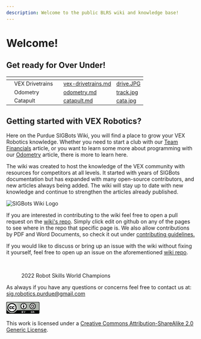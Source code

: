 ```yaml
---
description: Welcome to the public BLRS wiki and knowledge base!
---
```


# Welcome!

## Get ready for Over Under!

<table data-view="cards"><thead><tr><th></th><th></th><th></th><th data-hidden data-card-target data-type="content-ref"></th><th data-hidden data-card-cover data-type="files"></th></tr></thead><tbody><tr><td></td><td>VEX Drivetrains</td><td></td><td><a href="hardware/vex-drivetrains.md">vex-drivetrains.md</a></td><td><a href=".gitbook/assets/drive.JPG">drive.JPG</a></td></tr><tr><td></td><td>Odometry</td><td></td><td><a href="software/odometry.md">odometry.md</a></td><td><a href=".gitbook/assets/track.jpg">track.jpg</a></td></tr><tr><td></td><td>Catapult</td><td></td><td><a href="hardware/shooting-mechanisms/catapult.md">catapult.md</a></td><td><a href=".gitbook/assets/cata.jpg">cata.jpg</a></td></tr></tbody></table>

## Getting started with VEX Robotics?&#x20;

Here on the Purdue SIGBots Wiki, you will find a place to grow your VEX Robotics knowledge. Whether you need to start a club with our [Team Financials](https://wiki.purduesigbots.com/team-administration/team-finances) article, or you want to learn some more about programming with our [Odometry](https://wiki.purduesigbots.com/software/odometry) article, there is more to learn here.

The wiki was created to host the knowledge of the VEX community with resources for competitors at all levels. It started with years of SIGBots documentation but has expanded with many open-source contributors, and new articles always being added. The wiki will stay up to date with new knowledge and continue to strengthen the articles already published.&#x20;

![SIGBots Wiki Logo](.gitbook/assets/imageedit\_2\_8332098914\_50.png)

If you are interested in contributing to the wiki feel free to open a pull request on the [wiki's repo](https://github.com/purduesigbots/BLRS-Wiki). Simply click edit on github on any of the pages to see where in the repo that specific page is. We also allow contributions by PDF and Word Documents, so check it out under [contributing guidelines.](contributing-guidelines/)

If you would like to discuss or bring up an issue with the wiki without fixing it yourself, feel free to open up an issue on the aforementioned [wiki repo](https://github.com/purduesigbots/BLRS-Wiki).

<figure><img src=".gitbook/assets/52053752357_eccd2393c9_o.jpeg" alt=""><figcaption><p>2022 Robot Skills World Champions</p></figcaption></figure>

As always if you have any questions or concerns feel free to contact us at: [sig.robotics.purdue@gmail.com](mailto:Sig.robotics.purdue@gmail.com)

![](<.gitbook/assets/image (12) (1).png>)

&#x20;This work is licensed under a [Creative Commons Attribution-ShareAlike 2.0 Generic License](https://creativecommons.org/licenses/by-sa/2.0/).
